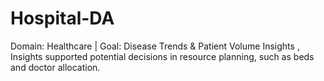 # Hospital-DA
Domain: Healthcare | Goal: Disease Trends &amp; Patient Volume Insights , Insights supported potential decisions in resource planning, such as beds and doctor allocation.
